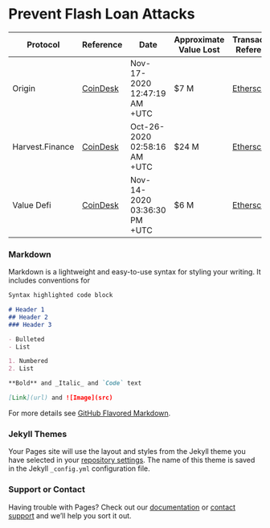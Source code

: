 # Prevent Flash Loan Attacks

| Protocol        | Reference                                                                                                     | Date                         | Approximate Value Lost | Transaction Reference                                                                                   | Cause |
|-----------------|---------------------------------------------------------------------------------------------------------------|------------------------------|------------------------|---------------------------------------------------------------------------------------------------------|-----------------------------|
| Origin          | [CoinDesk](https://www.coindesk.com/origin-protocol-loses-3-25m-in-latest-flash-loan-attack-reports)          | Nov-17-2020 12:47:19 AM +UTC | $7 M                   | [Etherscan](https://etherscan.io/tx/0xe1c76241dda7c5fcf1988454c621142495640e708e3f8377982f55f8cf2a8401) |
| Harvest.Finance | [CoinDesk](https://www.coindesk.com/harvest-finance-24m-attack-triggers-570m-bank-run-in-latest-defi-exploit) | Oct-26-2020 02:58:16 AM +UTC | $24 M                  | [Etherscan](https://etherscan.io/tx/0xb460b70f11a93364fecf1f3c3ec49f053aecd2d6d9912c012170aa7a0de2d526) |
| Value Defi      | [CoinDesk](https://www.coindesk.com/value-defi-suffers-6m-flash-loan-attack)                                  | Nov-14-2020 03:36:30 PM +UTC | $6 M                   | [Etherscan](https://etherscan.io/tx/0x46a03488247425f845e444b9c10b52ba3c14927c687d38287c0faddc7471150a) |


### Markdown

Markdown is a lightweight and easy-to-use syntax for styling your writing. It includes conventions for

```markdown
Syntax highlighted code block

# Header 1
## Header 2
### Header 3

- Bulleted
- List

1. Numbered
2. List

**Bold** and _Italic_ and `Code` text

[Link](url) and ![Image](src)
```

For more details see [GitHub Flavored Markdown](https://guides.github.com/features/mastering-markdown/).

### Jekyll Themes

Your Pages site will use the layout and styles from the Jekyll theme you have selected in your [repository settings](https://github.com/PatrickAlphaC/PreventFlashLoanAttacks/settings). The name of this theme is saved in the Jekyll `_config.yml` configuration file.

### Support or Contact

Having trouble with Pages? Check out our [documentation](https://docs.github.com/categories/github-pages-basics/) or [contact support](https://github.com/contact) and we’ll help you sort it out.
